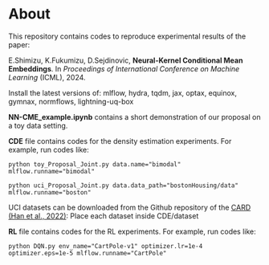 # About
This repository contains codes to reproduce experimental results of the paper:

E.Shimizu, K.Fukumizu, D.Sejdinovic, **Neural-Kernel Conditional Mean Embeddings**. In *Proceedings of International Conference on Machine Learning* (ICML), 2024.

Install the latest versions of:
mlflow, hydra, tqdm, jax, optax, equinox, gymnax, normflows, lightning-uq-box

**NN-CME_example.ipynb** contains a short demonstration of our proposal on a toy data setting.

**CDE** file contains codes for the density estimation experiments. For example, run codes like:
```
python toy_Proposal_Joint.py data.name="bimodal" mlflow.runname="bimodal" 
```
```
python uci_Proposal_Joint.py data.data_path="bostonHousing/data" mlflow.runname="boston"
```

UCI datasets can be downloaded from the Github repository of the [CARD (Han et al., 2022)](https://github.com/XzwHan/CARD/tree/main):
Place each dataset inside CDE/dataset


**RL** file contains codes for the RL experiments. For example, run codes like:
```
python DQN.py env_name="CartPole-v1" optimizer.lr=1e-4 optimizer.eps=1e-5 mlflow.runname="CartPole"
```
